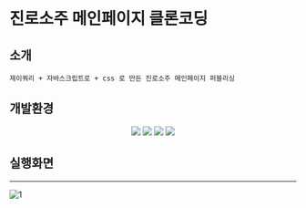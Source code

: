 # 진로소주 메인페이지 클론코딩


## 소개
```
제이쿼리 + 자바스크립트로 + css 로 만든 진로소주 메인페이지 퍼블리싱
```



## 개발환경
<div align="center">
	<img src="https://img.shields.io/badge/jquery-0769AD?style=flat&logo=jquery&logoColor=white" />
	<img src="https://img.shields.io/badge/javascript-F7DF1E?style=flat&logo=javascript&logoColor=white" />
	<img src="https://img.shields.io/badge/css3-1572B6?style=flat&logo=css3&logoColor=white" />
	<img src="https://img.shields.io/badge/html5-E34F26?style=flat&logo=html5&logoColor=white" />
</div>


## 실행화면
-------------------------

![1](https://github.com/rudals95/typescriptTodo/assets/97620951/342f7b5d-d78c-4ae0-883c-5b190758ad8e)

